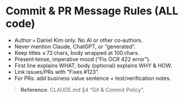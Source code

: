 # Commit & PR Message Rules (ALL code)

* Author = Daniel Kim only. No AI or other co‑authors.
* Never mention Claude, ChatGPT, or “generated”.
* Keep titles ≤ 72 chars, body wrapped at 100 chars.
* Present‑tense, imperative mood (“Fix OCR 422 error”).
* First line explains WHAT; body (optional) explains WHY & HOW.
* Link issues/PRs with “Fixes #123”.
* For PRs: add business value sentence + test/verification notes.

> **Reference**: CLAUDE.md §4 “Git & Commit Policy”.